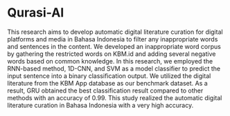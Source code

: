 # Qurasi-AI

<p>
This research aims to develop automatic digital literature curation for
digital platforms and media in Bahasa Indonesia to filter any
inappropriate words and sentences in the content. We developed
an inappropriate word corpus by gathering the restricted words
on KBM.id and adding several negative words based on common
knowledge. In this research, we employed the RNN-based method,
1D-CNN, and SVM as a model classifier to predict the input
sentence into a binary classification output. We utilized the digital
literature from the KBM App database as our benchmark dataset.
As a result, GRU obtained the best classification result compared
to other methods with an accuracy of 0.99. This study realized
the automatic digital literature curation in Bahasa Indonesia with
a very high accuracy.
</p> 

